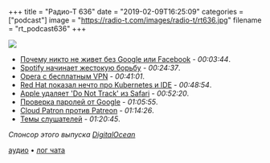 +++
title = "Радио-Т 636"
date = "2019-02-09T16:25:09"
categories = ["podcast"]
image = "https://radio-t.com/images/radio-t/rt636.jpg"
filename = "rt_podcast636"
+++

![](https://radio-t.com/images/radio-t/rt636.jpg)

- [Почему никто не живет без Google или Facebook](https://techcrunch.com/2019/02/04/why-no-one-really-quits-google-or-facebook/) - *00:03:44*.
- [Spotify начинает жестокую борьбу](https://techcrunch.com/2019/02/08/spotify-will-now-suspend-or-terminate-accounts-it-finds-are-using-ad-blockers/) - *00:24:37*.
- [Opera с бесплатным VPN](https://www.engadget.com/2019/02/08/opera-android-browser-vpn/) - *00:41:01*.
- [Red Hat показал нечто про Kubernetes и IDE](https://www.zdnet.com/article/red-hat-introduces-first-kubernetes-native-ide/) - *00:48:54*.
- [Apple удаляет 'Do Not Track' из Safari](https://gizmodo.com/apple-is-removing-do-not-track-from-safari-1832400768?rev=1549488732880) - *00:52:20*.
- [Проверка паролей от Google](https://www.pcmag.com/news/366364/are-your-passwords-secure-googles-password-checkup-knows) - *01:05:55*.
- [Cloud Patron против Patreon](http://www.opennet.ru/opennews/art.shtml?num=50072) - *01:14:26*.
- [Темы слушателей](https://radio-t.com/p/2019/02/05/prep-636/) - *01:20:45*.

*Спонсор этого выпуска [DigitalOcean](https://do.co/radiot)*


[аудио](https://cdn.radio-t.com/rt_podcast636.mp3) • [лог чата](http://chat.radio-t.com/logs/radio-t-636.html)
<audio src="https://cdn.radio-t.com/rt_podcast636.mp3" preload="none"></audio>
